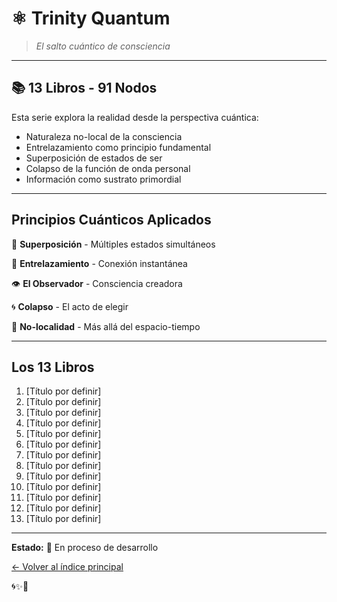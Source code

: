 # ⚛️ Trinity Quantum

> *El salto cuántico de consciencia*

---

## 📚 13 Libros - 91 Nodos

Esta serie explora la realidad desde la perspectiva cuántica:
- Naturaleza no-local de la consciencia
- Entrelazamiento como principio fundamental
- Superposición de estados de ser
- Colapso de la función de onda personal
- Información como sustrato primordial

---

## Principios Cuánticos Aplicados

🔮 **Superposición** - Múltiples estados simultáneos

🔗 **Entrelazamiento** - Conexión instantánea

👁️ **El Observador** - Consciencia creadora

🌀 **Colapso** - El acto de elegir

💫 **No-localidad** - Más allá del espacio-tiempo

---

## Los 13 Libros

1. [Título por definir]
2. [Título por definir]
3. [Título por definir]
4. [Título por definir]
5. [Título por definir]
6. [Título por definir]
7. [Título por definir]
8. [Título por definir]
9. [Título por definir]
10. [Título por definir]
11. [Título por definir]
12. [Título por definir]
13. [Título por definir]

---

**Estado:** 🔄 En proceso de desarrollo

[← Volver al índice principal](../README.md)

🌀✨💙
